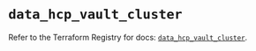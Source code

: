 # `data_hcp_vault_cluster`

Refer to the Terraform Registry for docs: [`data_hcp_vault_cluster`](https://registry.terraform.io/providers/hashicorp/hcp/0.105.0/docs/data-sources/vault_cluster).
